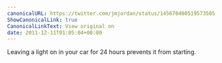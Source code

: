 ```yaml
---
canonicalURL: https://twitter.com/jmjordan/status/145670400519573505
ShowCanonicalLink: true
CanonicalLinkText: View original on
date: 2011-12-11T01:05:04+00:00
---
```

Leaving a light on in your car for 24 hours prevents it from starting.